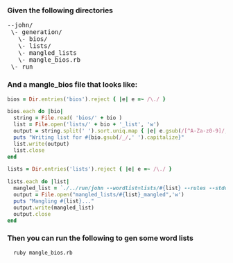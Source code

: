 ### Given the following directories
<pre>
--john/
 \- generation/
   \- bios/
   \- lists/
   \- mangled_lists
   \- mangle_bios.rb
 \- run
</pre>
### And a mangle_bios file that looks like:

```ruby
bios = Dir.entries('bios').reject { |e| e =~ /\./ }

bios.each do |bio|
  string = File.read( 'bios/' + bio )
  list = File.open('lists/' + bio + '_list', 'w')
  output = string.split(' ').sort.uniq.map { |e| e.gsub(/[^A-Za-z0-9]/,'')}.join("\n")
  puts "Writing list for #{bio.gsub(/_/,' ').capitalize}"
  list.write(output)
  list.close
end

lists = Dir.entries('lists').reject { |e| e =~ /\./ }

lists.each do |list|
  mangled_list = `./../run/john --wordlist=lists/#{list} --rules --stdout`
  output = File.open("mangled_lists/#{list}_mangled",'w')
  puts "Mangling #{list}..."
  output.write(mangled_list)
  output.close
end
```

### Then you can run the following to gen some word lists
```sh
  ruby mangle_bios.rb
```

